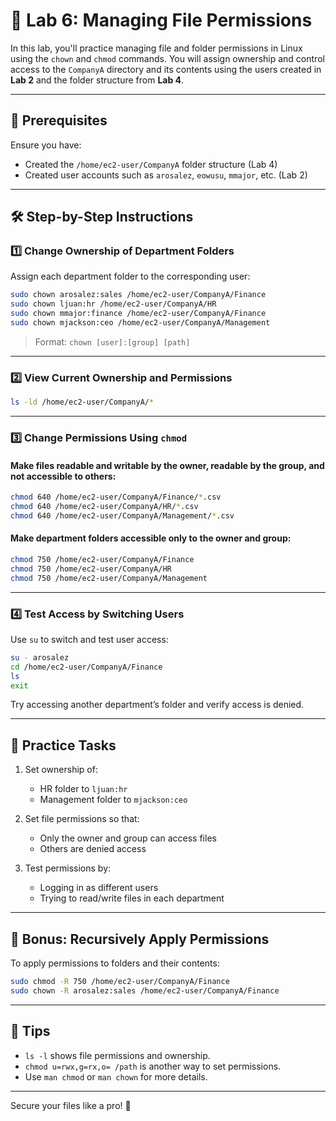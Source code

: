 # 🧪 Lab 6: Managing File Permissions

In this lab, you'll practice managing file and folder permissions in Linux using the `chown` and `chmod` commands. You will assign ownership and control access to the `CompanyA` directory and its contents using the users created in **Lab 2** and the folder structure from **Lab 4**.

---

## 🧰 Prerequisites

Ensure you have:

- Created the `/home/ec2-user/CompanyA` folder structure (Lab 4)
- Created user accounts such as `arosalez`, `eowusu`, `mmajor`, etc. (Lab 2)

---

## 🛠️ Step-by-Step Instructions

### 1️⃣ Change Ownership of Department Folders

Assign each department folder to the corresponding user:

```bash
sudo chown arosalez:sales /home/ec2-user/CompanyA/Finance
sudo chown ljuan:hr /home/ec2-user/CompanyA/HR
sudo chown mmajor:finance /home/ec2-user/CompanyA/Finance
sudo chown mjackson:ceo /home/ec2-user/CompanyA/Management
```

> Format: `chown [user]:[group] [path]`

---

### 2️⃣ View Current Ownership and Permissions

```bash
ls -ld /home/ec2-user/CompanyA/*
```

---

### 3️⃣ Change Permissions Using `chmod`

#### Make files readable and writable by the owner, readable by the group, and not accessible to others:

```bash
chmod 640 /home/ec2-user/CompanyA/Finance/*.csv
chmod 640 /home/ec2-user/CompanyA/HR/*.csv
chmod 640 /home/ec2-user/CompanyA/Management/*.csv
```

#### Make department folders accessible only to the owner and group:

```bash
chmod 750 /home/ec2-user/CompanyA/Finance
chmod 750 /home/ec2-user/CompanyA/HR
chmod 750 /home/ec2-user/CompanyA/Management
```

---

### 4️⃣ Test Access by Switching Users

Use `su` to switch and test user access:

```bash
su - arosalez
cd /home/ec2-user/CompanyA/Finance
ls
exit
```

Try accessing another department’s folder and verify access is denied.

---

## 🧪 Practice Tasks

1. Set ownership of:
   - HR folder to `ljuan:hr`
   - Management folder to `mjackson:ceo`

2. Set file permissions so that:
   - Only the owner and group can access files
   - Others are denied access

3. Test permissions by:
   - Logging in as different users
   - Trying to read/write files in each department

---

## 🧰 Bonus: Recursively Apply Permissions

To apply permissions to folders and their contents:

```bash
sudo chmod -R 750 /home/ec2-user/CompanyA/Finance
sudo chown -R arosalez:sales /home/ec2-user/CompanyA/Finance
```

---

## 📌 Tips

- `ls -l` shows file permissions and ownership.
- `chmod u=rwx,g=rx,o= /path` is another way to set permissions.
- Use `man chmod` or `man chown` for more details.

---

Secure your files like a pro! 🔐
